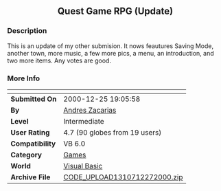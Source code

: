 ﻿<div align="center">

## Quest Game RPG \(Update\)


</div>

### Description

This is an update of my other submision. It nows feautures Saving Mode, another town, more music, a few more pics, a menu, an introduction, and two more items. Any votes are good.
 
### More Info
 


<span>             |<span>
---                |---
**Submitted On**   |2000-12-25 19:05:58
**By**             |[Andres Zacarias](https://github.com/Planet-Source-Code/PSCIndex/blob/master/ByAuthor/andres-zacarias.md)
**Level**          |Intermediate
**User Rating**    |4.7 (90 globes from 19 users)
**Compatibility**  |VB 6\.0
**Category**       |[Games](https://github.com/Planet-Source-Code/PSCIndex/blob/master/ByCategory/games__1-38.md)
**World**          |[Visual Basic](https://github.com/Planet-Source-Code/PSCIndex/blob/master/ByWorld/visual-basic.md)
**Archive File**   |[CODE\_UPLOAD1310712272000\.zip](https://github.com/Planet-Source-Code/andres-zacarias-quest-game-rpg-update__1-13911/archive/master.zip)








